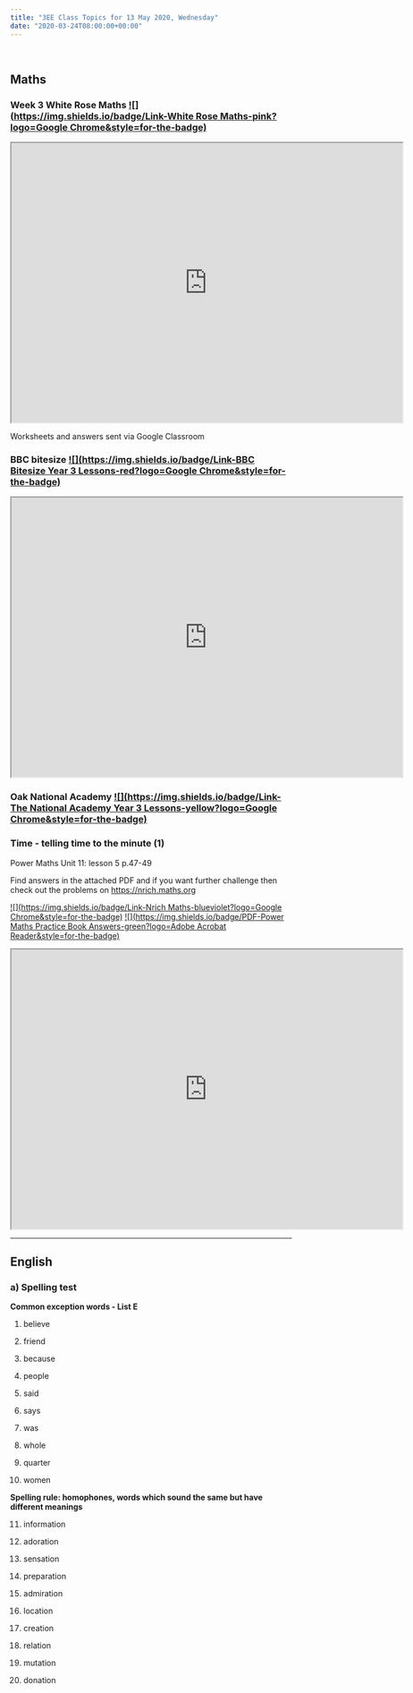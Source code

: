 ```yaml
---
title: "3EE Class Topics for 13 May 2020, Wednesday"
date: "2020-03-24T08:00:00+00:00"
---
```


&nbsp;

## Maths

### Week 3 White Rose Maths [![](https://img.shields.io/badge/Link-White Rose Maths-pink?logo=Google Chrome&style=for-the-badge)](https://whiterosemaths.com/homelearning/year-3/)

<iframe src="https://whiterosemaths.com/homelearning/year-3/" width="700px" height="500px" allowfullscreen /></iframe>

Worksheets and answers sent via Google Classroom

### BBC bitesize [![](https://img.shields.io/badge/Link-BBC Bitesize Year 3 Lessons-red?logo=Google Chrome&style=for-the-badge)](https://www.bbc.co.uk/bitesize/tags/zmyxxyc/year-3-lessons/)

<iframe src="https://www.bbc.co.uk/bitesize/tags/zmyxxyc/year-3-lessons/" width="700px" height="500px" allowfullscreen /></iframe>

### Oak National Academy [![](https://img.shields.io/badge/Link-The National Academy Year 3 Lessons-yellow?logo=Google Chrome&style=for-the-badge)](https://www.thenational.academy/online-classroom/year-3/#schedule)

### Time - telling time to the minute (1)

Power Maths Unit 11: lesson 5 p.47-49

Find answers in the attached PDF and if you want further challenge then check out the problems on https://nrich.maths.org

[![](https://img.shields.io/badge/Link-Nrich Maths-blueviolet?logo=Google Chrome&style=for-the-badge)](https://nrich.maths.org)
[![](https://img.shields.io/badge/PDF-Power Maths Practice Book Answers-green?logo=Adobe Acrobat Reader&style=for-the-badge)](/docs/powermaths/y3/pm_y3_u11_practicebookanswers.pdf)

<iframe src="https://nrich.maths.org" width="700px" height="500px" allowfullscreen /></iframe>

<hr>

## English

### a) Spelling test

**Common exception words - List E**

1. believe

2. friend

3. because

4. people

5. said

6. says

7. was

8. whole

9. quarter

10. women

**Spelling rule: homophones, words which sound the same but have different meanings**

11. information

12. adoration

13. sensation

14. preparation

15. admiration

16. location

17. creation

18. relation

19. mutation

20. donation


<br/>
<br/>

